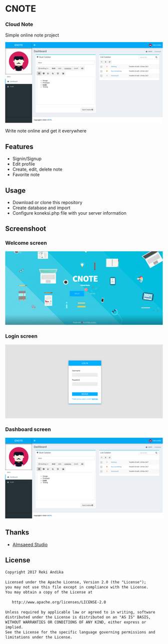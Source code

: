 # CNOTE
### Cloud Note

Simple online note project

![](screenshoot/CNOTE-Dashboard.png)

Write note online and get it everywhere

## Features

- Signin/Signup
- Edit profile
- Create, edit, delete note
- Favorite note

## Usage

- Download or clone this repository
- Create database and import
- Configure koneksi.php file with your server information

## Screenshoot
### Welcome screen
![](screenshoot/CNOTES.png)

### Login screen
![](screenshoot/CNOTE-Masuk.png)

### Dashboard screen
![](screenshoot/CNOTE-Dashboard.png)



## Thanks
- [Almsaeed Studio](https://almsaeedstudio.com/)


## License

    Copyright 2017 Reki Andika

    Licensed under the Apache License, Version 2.0 (the "License");
    you may not use this file except in compliance with the License.
    You may obtain a copy of the License at

       http://www.apache.org/licenses/LICENSE-2.0

    Unless required by applicable law or agreed to in writing, software
    distributed under the License is distributed on an "AS IS" BASIS,
    WITHOUT WARRANTIES OR CONDITIONS OF ANY KIND, either express or implied.
    See the License for the specific language governing permissions and
    limitations under the License.
